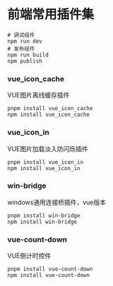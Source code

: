# 前端常用插件集
```shell
# 调试组件
npm run dev
# 发布组件
npm run build
npm publish
```
### vue_icon_cache
VUE图片离线缓存插件
```shell
pnpm install vue_icon_cache
npm install vue_icon_cache
```

### vue_icon_in
VUE图片加载淡入防闪烁插件
```shell
pnpm install vue_icon_in
npm install vue_icon_in
```

### win-bridge
windows通用连接桥插件，vue版本
```shell
pnpm install win-bridge
npm install win-bridge
```

### vue-count-down
VUE倒计时控件
```shell
pnpm install vue-count-down
npm install vue-count-down
```
